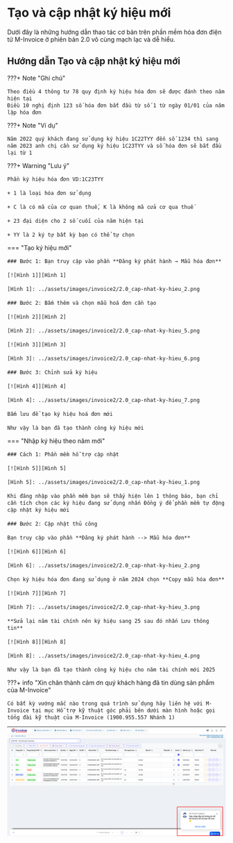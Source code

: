 # **Tạo và cập nhật ký hiệu mới**

Dưới đây là những hướng dẫn thao tác cơ bản trên phần mềm hóa đơn điện tử M-Invoice ở phiên bản 2.0 vô cùng mạch lạc và dễ hiểu.

## **Hướng dẫn Tạo và cập nhật ký hiệu mới**

???+ Note "Ghi chú"

    Theo điều 4 thông tư 78 quy định ký hiệu hóa đơn sẽ được đánh theo năm hiện tại
    Điều 10 nghị định 123 số hóa đơn bắt đầu từ số 1 từ ngày 01/01 của năm lập hóa đơn

???+ Note "Ví dụ"

    Năm 2022 quý khách đang sử dụng ký hiệu 1C22TYY đến số 1234 thì sang năm 2023 anh chị cần sử dụng ký hiệu 1C23TYY và số hóa đơn sẽ bắt đầu lại từ 1

???+ Warning "Lưu ý"

    Phần ký hiệu hóa đơn VD:1C23TYY

    + 1 là loại hóa đơn sử dụng

    + C là có mã của cơ quan thuế, K là không mã cửa cơ qua thuế

    + 23 đại diện cho 2 số cuối của năm hiện tại

    + YY là 2 ký tự bất kỳ bạn có thể tự chọn

=== "Tạo ký hiệu mới"

    ### Bước 1: Bạn truy cập vào phần **Đăng ký phát hành → Mẫu hóa đơn**

    [![Hình 1]][Hình 1]

    [Hình 1]: ../assets/images/invoice2/2.0_cap-nhat-ky-hieu_2.png

    ### Bước 2: Bấm thêm và chọn mẫu hoá đơn cần tạo

    [![Hình 2]][Hình 2]

    [Hình 2]: ../assets/images/invoice2/2.0_cap-nhat-ky-hieu_5.png

    [![Hình 3]][Hình 3]

    [Hình 3]: ../assets/images/invoice2/2.0_cap-nhat-ky-hieu_6.png

    ### Bước 3: Chỉnh sửa ký hiệu

    [![Hình 4]][Hình 4]

    [Hình 4]: ../assets/images/invoice2/2.0_cap-nhat-ky-hieu_7.png

    Bấm lưu để tạo ký hiệu hoá đơn mới

    Như vậy là bạn đã tạo thành công ký hiệu mới

=== "Nhập ký hiệu theo năm mới"

    ### Cách 1: Phần mềm hỗ trợ cập nhật

    [![Hình 5]][Hình 5]

    [Hình 5]: ../assets/images/invoice2/2.0_cap-nhat-ky-hieu_1.png

    Khi đăng nhập vào phần mềm bạn sẽ thấy hiện lên 1 thông báo, bạn chỉ cần tích chọn các ký hiệu đang sử dụng nhấn Đồng ý để phần mềm tự động cập nhật ký hiệu mới

    ### Bước 2: Cập nhật thủ công

    Bạn truy cập vào phần **Đăng ký phát hành --> Mẫu hóa đơn**

    [![Hình 6]][Hình 6]

    [Hình 6]: ../assets/images/invoice2/2.0_cap-nhat-ky-hieu_2.png

    Chọn ký hiệu hóa đơn đang sử dụng ở năm 2024 chọn **Copy mẫu hóa đơn**

    [![Hình 7]][Hình 7]

    [Hình 7]: ../assets/images/invoice2/2.0_cap-nhat-ky-hieu_3.png

    **Sửa lại năm tài chính nên ký hiệu sang 25 sau đó nhấn Lưu thông tin**

    [![Hình 8]][Hình 8]

    [Hình 8]: ../assets/images/invoice2/2.0_cap-nhat-ky-hieu_4.png

    Như vậy là bạn đã tạo thành công ký hiệu cho năm tài chính mới 2025

???+ info "Xin chân thành cảm ơn quý khách hàng đã tin dùng sản phẩm của M-Invoice"

    Có bất kỳ vướng mắc nào trong quá trình sử dụng hãy liên hệ với M-Invoice tại mục Hỗ trợ kỹ thuật góc phải bên dưới màn hình hoặc gọi tổng đài kỹ thuật của M-Invoice (1900.955.557 Nhánh 1)

[![Hình 9]][Hình 9]

[Hình 9]: ../assets/images/invoice2/hotro.png
